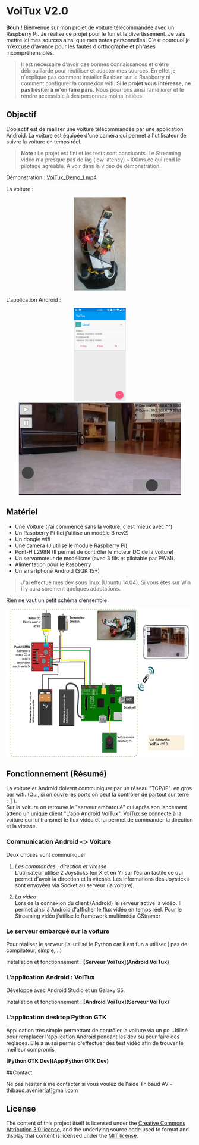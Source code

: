 VoiTux V2.0
===================
**Bouh !** 
Bienvenue sur mon projet de voiture télécommandée avec un Raspberry Pi.
Je réalise ce projet pour le fun et le divertissement.
Je vais mettre ici mes sources ainsi que mes notes personnelles. C'est pourquoi je m'excuse d'avance pour les fautes d'orthographe et phrases incompréhensibles. 


> Il est nécessaire d'avoir des bonnes connaissances et d’être débrouillarde pour réutiliser et adapter mes sources. En effet je n'explique pas comment installer Rasbian sur le Raspberry ni comment configurer la connexion wifi. **Si le projet vous intéresse, ne pas hésiter à m'en faire pars.** Nous pourrons ainsi l’améliorer et le rendre accessible à des personnes moins initiées. 

## Objectif
L'objectif est de réaliser une voiture télécommandée par une application Android. La voiture est équipée d'une caméra qui permet à l'utilisateur de suivre la voiture en temps réel.

> **Note :** Le projet est fini et les tests sont concluants. Le Streaming vidéo n'a presque pas de lag (low latency) ~100ms ce qui rend le pilotage agréable. A voir dans la vidéo de démonstration. 

Démonstration : 
[VoiTux_Demo_1.mp4](Doc/VoiTux_Demo_1.mp4)

La voiture :  
<p align="center">
<img src="Doc/Capture02.jpg" height="250">  
</p>
L'application Android :  
<p align="center">
<img src="Doc/Capture00.png" height="250">
<img src="Doc/Capture01.png" height="250">
</p>



## Matériel

- Une Voiture (j'ai commencé sans la voiture, c'est mieux avec ^^)
- Un Raspberry Pi (Ici j'utilise un modèle B rev2)
- Un dongle wifi
- Une camera (J'utilise le module Raspberry Pi)
- Pont-H L298N (Il permet de contrôler le moteur DC de la voiture)
- Un servomoteur de modélisme (avec 3 fils et pilotable par PWM).
- Alimentation pour le Raspberry
- Un smartphone Android (SQK 15+)

> J'ai effectué mes dev sous linux (Ubuntu 14.04). Si vous êtes sur Win il y aura surement quelques adaptations. 


Rien ne vaut un petit schéma d’ensemble :  
<p align="center">
<img src="Doc/VoiTux v2.0 Vue d'ensemble.jpg" height="400">  
</p>



## Fonctionnement (Résumé)
La voiture et Android doivent communiquer par un réseau "TCP/IP". en gros par wifi. (Oui, si on ouvre les ports on peut la contrôler de partout sur terre :-] ).  
Sur la voiture on retrouve le "serveur embarqué" qui après son lancement attend un unique client "L'app Android VoiTux". 
VoiTux se connecte à la voiture qui lui transmet le flux vidéo et lui permet de commander la direction et la vitesse. 


### Communication  Android <> Voiture
Deux choses vont communiquer  

1. *Les commandes : direction et vitesse*  
L'utilisateur utilise 2 Joysticks (en X et en Y) sur l’écran tactile ce qui permet d'avoir la direction et la vitesse.
Les informations des Joysticks sont envoyées via Socket au serveur (la voiture).

2. *La video*  
Lors de la connexion du client (Android) le serveur active la vidéo. Il permet ainsi à Android d'afficher le flux vidéo en temps réel.
Pour le Streaming vidéo j'utilise le framework multimédia GStramer


### Le serveur embarqué sur la voiture
Pour réaliser le serveur j'ai utilisé le Python car il est fun a utiliser ( pas de compilateur, simple,...)


Installation et fonctionnement : 
**[Serveur VoiTux](Android VoiTux)**


### L'application Android : VoiTux
Développé avec Android Studio et un Galaxy S5. 

Installation et fonctionnement : 
**[Android VoiTux](Serveur VoiTux)**

### L'application desktop Python GTK
Application très simple permettant de contrôler la voiture via un pc. Utilisé pour remplacer l'application Android pendant les dev ou pour faire des réglages.
Elle a aussi permis d'effectuer des test vidéo afin de trouver le meilleur compromis

**[Python GTK Dev](App Python GTK Dev)**


##Contact

Ne pas hésiter à me contacter si vous voulez de l'aide
Thibaud AV - thibaud.avenier[at]gmail.com


## License

The content of this project itself is licensed under the [Creative Commons Attribution 3.0 license](http://creativecommons.org/licenses/by/3.0/us/deed.en_US), and the underlying source code used to format and display that content is licensed under the [MIT license](http://opensource.org/licenses/mit-license.php).


